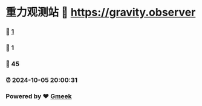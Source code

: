 # 重力观测站 :link: https://gravity.observer 
### :page_facing_up: [1](https://gravity.observer/tag.html) 
### :speech_balloon: 1 
### :hibiscus: 45 
### :alarm_clock: 2024-10-05 20:00:31 
### Powered by :heart: [Gmeek](https://github.com/Meekdai/Gmeek)
